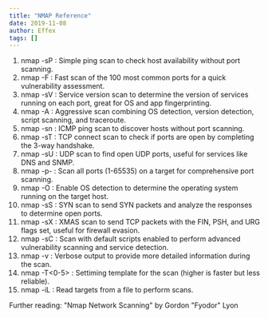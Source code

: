 ```yaml
---
title: "NMAP Reference"
date: 2019-11-08
author: Effex
tags: []
---
```


1. nmap -sP <target>: Simple ping scan to check host availability without port scanning.
2. nmap -F <target>: Fast scan of the 100 most common ports for a quick vulnerability assessment.
3. nmap -sV <target>: Service version scan to determine the version of services running on each port, great for OS and app fingerprinting.
4. nmap -A <target>: Aggressive scan combining OS detection, version detection, script scanning, and traceroute.
5. nmap -sn <target>: ICMP ping scan to discover hosts without port scanning.
6. nmap -sT <target>: TCP connect scan to check if ports are open by completing the 3-way handshake.
7. nmap -sU <target>: UDP scan to find open UDP ports, useful for services like DNS and SNMP.
8. nmap -p- <target>: Scan all ports (1-65535) on a target for comprehensive port scanning.
9. nmap -O <target>: Enable OS detection to determine the operating system running on the target host.
10. nmap -sS <target>: SYN scan to send SYN packets and analyze the responses to determine open ports.
11. nmap -sX <target>: XMAS scan to send TCP packets with the FIN, PSH, and URG flags set, useful for firewall evasion.
12. nmap -sC <target>: Scan with default scripts enabled to perform advanced vulnerability scanning and service detection.
13. nmap -v <target>: Verbose output to provide more detailed information during the scan.
14. nmap -T<0-5> <target>: Settiming template for the scan (higher is faster but less reliable).
15. nmap -iL <file>: Read targets from a file to perform scans.

Further reading: "Nmap Network Scanning" by Gordon "Fyodor" Lyon
